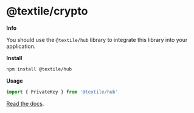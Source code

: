 # @textile/crypto

**Info**

You should use the `@textile/hub` library to integrate this library into your application.

**Install**

```bash
npm install @textile/hub
```

**Usage**

```js
import { PrivateKey } from '@textile/hub'
```

[Read the docs](https://textileio.github.io/js-textile/).
